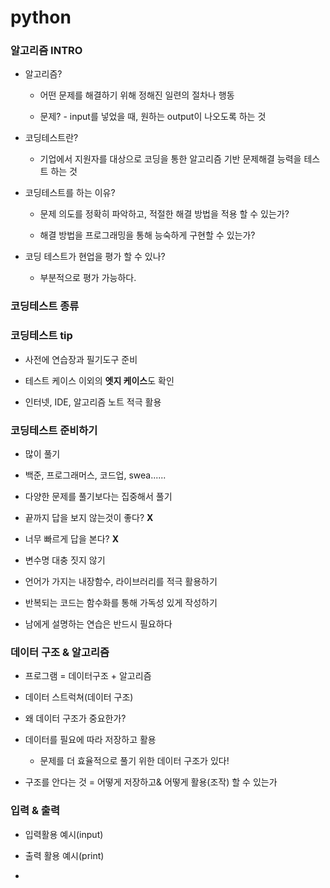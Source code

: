 # python

### 알고리즘 INTRO

- 알고리즘?
  
  - 어떤 문제를 해결하기 위해 정해진 일련의 절차나 행동
  
  - 문제? - input를 넣었을 때, 원하는 output이 나오도록 하는 것

- 코딩테스트란?
  
  - 기업에서 지원자를 대상으로 코딩을 통한 알고리즘 기반 문제해결 능력을 테스트 하는 것

- 코딩테스트를 하는 이유?
  
  - 문제 의도를 정확히 파악하고, 적절한 해결 방법을 적용 할 수 있는가?
  
  - 해결 방법을 프로그래밍을 통해 능숙하게 구현할 수 있는가?

- 코딩 테스트가 현업을 평가 할 수 있나?
  
  - 부분적으로 평가 가능하다.

### 코딩테스트 종류

### 코딩테스트 tip

- 사전에 연습장과 필기도구 준비

- 테스트 케이스 이외의 **엣지 케이스**도 확인

- 인터넷, IDE, 알고리즘 노트 적극 활용

### 코딩테스트 준비하기

- 많이 풀기

- 백준, 프로그래머스, 코드업, swea......

- 다양한 문제를 풀기보다는 집중해서 풀기

- 끝까지 답을 보지 않는것이 좋다? **X**

- 너무 빠르게 답을 본다? **X**

- 변수명 대충 짓지 않기

- 언어가 가지는 내장함수, 라이브러리를 적극 활용하기

- 반복되는 코드는 함수화를 통해 가독성 있게 작성하기

- 남에게 설명하는 연습은 반드시 필요하다

### 데이터 구조 & 알고리즘

- 프로그램 = 데이터구조 + 알고리즘

- 데이터 스트럭쳐(데이터 구조)

- 왜 데이터 구조가 중요한가?

- 데이터를 필요에 따라 저장하고 활용
  
  - 문제를 더 효율적으로 풀기 위한 데이터 구조가 있다!

- 구조를 안다는 것 = 어떻게 저장하고& 어떻게 활용(조작) 할 수 있는가

### 입력 & 출력

- 입력활용 예시(input)

- 출력 활용 예시(print)

- 
